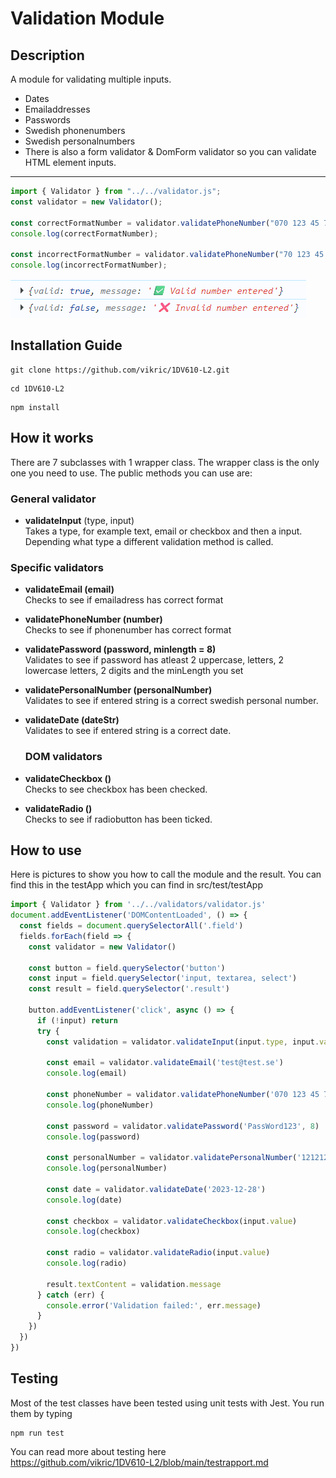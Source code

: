 # Validation Module


## Description
A module for validating multiple inputs.

- Dates
- Emailaddresses
- Passwords
- Swedish phonenumbers
- Swedish personalnumbers  
- There is also a form validator & DomForm validator so you can validate HTML element inputs.
---
  ```js
  import { Validator } from "../../validator.js";
  const validator = new Validator();

  const correctFormatNumber = validator.validatePhoneNumber("070 123 45 78");
  console.log(correctFormatNumber);

  const incorrectFormatNumber = validator.validatePhoneNumber("70 123 45 78");
  console.log(incorrectFormatNumber);

  ```
![alt text](./src/images/console.logs.png)

## Installation Guide

 ```
 git clone https://github.com/vikric/1DV610-L2.git
 ```
```
cd 1DV610-L2
```

``` 
npm install
```

## How it works

There are 7 subclasses with 1 wrapper class. The wrapper class is the only one you need to use. The public methods you can use are:

### General validator
- **validateInput** (type, input)   
Takes a type, for example text, email or checkbox and then a input. Depending what type a different validation method is called.

### Specific validators
- **validateEmail (email)**  
Checks to see if emailadress has correct format
- **validatePhoneNumber (number)**  
Checks to see if phonenumber has correct format
- **validatePassword (password, minlength = 8)**  
Validates to see if password has atleast 2 uppercase, letters, 2 lowercase letters, 2 digits and the minLength you set
- **validatePersonalNumber (personalNumber)**  
Validates to see if entered string is a correct swedish personal number.
- **validateDate (dateStr)**  
  Validates to see if entered string is a correct date.

  ### DOM validators
- **validateCheckbox ()**  
Checks to see checkbox has been checked.
- **validateRadio ()**  
Checks to see if radiobutton has been ticked.
  
## How to use

Here is pictures to show you how to call the module and the result. You can find this in the testApp which you can find in src/test/testApp

``` js
import { Validator } from '../../validators/validator.js'
document.addEventListener('DOMContentLoaded', () => {
  const fields = document.querySelectorAll('.field')
  fields.forEach(field => {
    const validator = new Validator()

    const button = field.querySelector('button')
    const input = field.querySelector('input, textarea, select')
    const result = field.querySelector('.result')

    button.addEventListener('click', async () => {
      if (!input) return
      try {
        const validation = validator.validateInput(input.type, input.value)

        const email = validator.validateEmail('test@test.se') 
        console.log(email)

        const phoneNumber = validator.validatePhoneNumber('070 123 45 78')
        console.log(phoneNumber)

        const password = validator.validatePassword('PassWord123', 8)
        console.log(password)

        const personalNumber = validator.validatePersonalNumber('1212121212')
        console.log(personalNumber)

        const date = validator.validateDate('2023-12-28')
        console.log(date)

        const checkbox = validator.validateCheckbox(input.value)
        console.log(checkbox)

        const radio = validator.validateRadio(input.value)
        console.log(radio)

        result.textContent = validation.message
      } catch (err) {
        console.error('Validation failed:', err.message)
      }
    })
  })
})
```

## Testing

Most of the test classes have been tested using unit tests with Jest. You run them by typing 
```
npm run test
``` 
You can read more about testing here  
https://github.com/vikric/1DV610-L2/blob/main/testrapport.md

